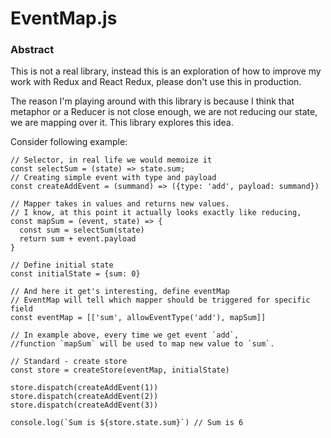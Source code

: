 EventMap.js
===

### Abstract

This is not a real library, instead this is an exploration of how to improve my work with Redux and React Redux, please don't use this in production.

The reason I'm playing around with this library is because I think that metaphor or a Reducer is not close enough, we are not reducing our state, we are mapping over it. This library explores this idea.

Consider following example:

```
// Selector, in real life we would memoize it
const selectSum = (state) => state.sum;
// Creating simple event with type and payload
const createAddEvent = (summand) => ({type: 'add', payload: summand})

// Mapper takes in values and returns new values. 
// I know, at this point it actually looks exactly like reducing,
const mapSum = (event, state) => {
  const sum = selectSum(state)
  return sum + event.payload
}

// Define initial state
const initialState = {sum: 0}

// And here it get's interesting, define eventMap
// EventMap will tell which mapper should be triggered for specific field
const eventMap = [['sum', allowEventType('add'), mapSum]]

// In example above, every time we get event `add`,
//function `mapSum` will be used to map new value to `sum`. 

// Standard - create store
const store = createStore(eventMap, initialState)

store.dispatch(createAddEvent(1))
store.dispatch(createAddEvent(2))
store.dispatch(createAddEvent(3))

console.log(`Sum is ${store.state.sum}`) // Sum is 6
```





